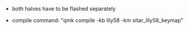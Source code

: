 - both halves have to be flashed separately

- compile command: "qmk compile -kb lily58 -km sitar_lily58_keymap"
